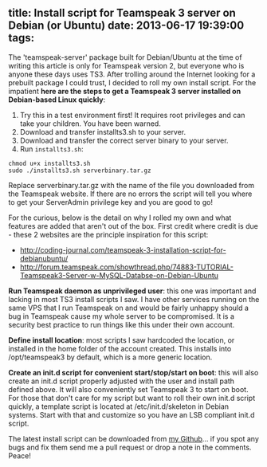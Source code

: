 title: Install script for Teamspeak 3 server on Debian (or Ubuntu)
date: 2013-06-17 19:39:00
tags:
---
The 'teamspeak-server' package built for Debian/Ubuntu at the time of writing this article is only for Teamspeak version 2, but everyone who is anyone these days uses TS3. After trolling around the Internet looking for a prebuilt package I could trust, I decided to roll my own install script. For the impatient **here are the steps to get a Teamspeak 3 server installed on Debian-based Linux quickly**:
1. Try this in a test environment first! It requires root privileges and can take your children. You have been warned.
2. Download and transfer installts3.sh to your server.
3. Download and transfer the correct server binary to your server.
4. Run `installts3.sh`:
```
chmod u+x installts3.sh
sudo ./installts3.sh serverbinary.tar.gz
```
Replace serverbinary.tar.gz with the name of the file you downloaded from the Teamspeak website. If there are no errors the script will tell you where to get your ServerAdmin privilege key and you are good to go!
<!-- more -->
For the curious, below is the detail on why I rolled my own and what features are added that aren't out of the box. First credit where credit is due - these 2 websites are the principle inspiration for this script:
- http://coding-journal.com/teamspeak-3-installation-script-for-debianubuntu/
- http://forum.teamspeak.com/showthread.php/74883-TUTORIAL-Teamspeak3-Server-w-MySQL-Databse-on-Debian-Ubuntu

**Run Teamspeak daemon as unprivileged user**: this one was important and lacking in most TS3 install scripts I saw. I have other services running on the same VPS that I run Teamspeak on and would be fairly unhappy should a bug in Teamspeak cause my whole server to be compromised. It is a security best practice to run things like this under their own account.

**Define install location**: most scripts I saw hardcoded the location, or installed in the home folder of the account created. This installs into /opt/teamspeak3 by default, which is a more generic location.

**Create an init.d script for convenient start/stop/start on boot**: this will also create an init.d script properly adjusted with the user and install path defined above. It will also conveniently set Teamspeak 3 to start on boot. For those that don't care for my script but want to roll their own init.d script quickly, a template script is located at /etc/init.d/skeleton in Debian systems. Start with that and customize so you have an LSB compliant init.d script.

The latest install script can be downloaded from [my Github](https://github.com/tuxillator/installts3)... if you spot any bugs and fix them send me a pull request or drop a note in the comments. Peace!